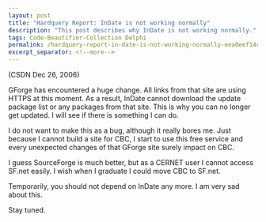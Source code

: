 ```yaml
---
layout: post
title: "Hardquery Report: InDate is not working normally"
description: "This post describes why InDate is not working normally."
tags: Code-Beautifier-Collection Delphi
permalink: /hardquery-report-in-date-is-not-working-normally-eea0eef14c14
excerpt_separator: <!--more-->
---
```

(CSDN Dec 26, 2006)

GForge has encountered a huge change. All links from that site are using HTTPS at this moment. As a result, InDate cannot download the update package list or any packages from that site. This is why you can no longer get updated. I will see if there is something I can do.
<!--more-->

I do not want to make this as a bug, although it really bores me. Just because I cannot build a site for CBC, I start to use this free service and every unexpected changes of that GForge site surely impact on CBC.

I guess SourceForge is much better, but as a CERNET user I cannot access SF.net easily. I wish when I graduate I could move CBC to SF.net.

Temporarily, you should not depend on InDate any more. I am very sad about this.

Stay tuned.
